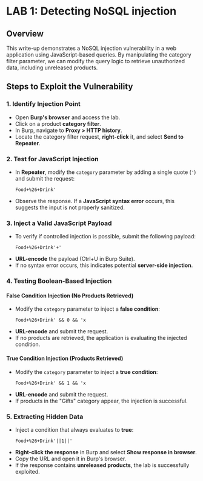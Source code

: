 # LAB 1: Detecting NoSQL injection

## **Overview**
This write-up demonstrates a NoSQL injection vulnerability in a web application using JavaScript-based queries. By manipulating the category filter parameter, we can modify the query logic to retrieve unauthorized data, including unreleased products.

## **Steps to Exploit the Vulnerability**

### **1. Identify Injection Point**
- Open **Burp's browser** and access the lab.
- Click on a product **category filter**.
- In Burp, navigate to **Proxy > HTTP history**.
- Locate the category filter request, **right-click** it, and select **Send to Repeater**.

### **2. Test for JavaScript Injection**
- In **Repeater**, modify the `category` parameter by adding a single quote (`'`) and submit the request:
  ```
  Food+%26+Drink'
  ```
- Observe the response. If a **JavaScript syntax error** occurs, this suggests the input is not properly sanitized.

### **3. Inject a Valid JavaScript Payload**
- To verify if controlled injection is possible, submit the following payload:
  ```
  Food+%26+Drink'+'
  ```
- **URL-encode** the payload (Ctrl+U in Burp Suite).
- If no syntax error occurs, this indicates potential **server-side injection**.

### **4. Testing Boolean-Based Injection**
#### **False Condition Injection (No Products Retrieved)**
- Modify the `category` parameter to inject a **false condition**:
  ```
  Food+%26+Drink' && 0 && 'x
  ```
- **URL-encode** and submit the request.
- If no products are retrieved, the application is evaluating the injected condition.

#### **True Condition Injection (Products Retrieved)**
- Modify the `category` parameter to inject a **true condition**:
  ```
  Food+%26+Drink' && 1 && 'x
  ```
- **URL-encode** and submit the request.
- If products in the "Gifts" category appear, the injection is successful.

### **5. Extracting Hidden Data**
- Inject a condition that always evaluates to **true**:
  ```
  Food+%26+Drink'||1||'
  ```
- **Right-click the response** in Burp and select **Show response in browser**.
- Copy the URL and open it in Burp's browser.
- If the response contains **unreleased products**, the lab is successfully exploited.
